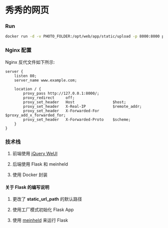 # 秀秀的网页

### Run

```bash
docker run -d -v PHOTO_FOLDER:/opt/web/app/static/upload -p 8000:8000 playniuniu/xiuxiu-demo
```

### Nginx 配置

Nginx 反代文件如下所示:

```nginx
server {
    listen 80;
    server_name www.example.com;

    location / {
        proxy_pass http://127.0.0.1:8000/;
        proxy_redirect     off;
        proxy_set_header   Host                 $host;
        proxy_set_header   X-Real-IP            $remote_addr;
        proxy_set_header   X-Forwarded-For      $proxy_add_x_forwarded_for;
        proxy_set_header   X-Forwarded-Proto    $scheme;
    }
}
```

### 技术栈

1. 前端使用 [jQuery WeUI](http://jqweui.com/)

2. 后端使用 Flask 和 meinheld

3. 使用 Docker 封装

#### 关于 Flask 的编写说明

1. 更改了 **static_url_path** 的默认路径

2. 使用工厂模式初始化 Flask App

3. 使用 [meinheld](https://github.com/mopemope/meinheld) 来运行 Flask
